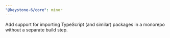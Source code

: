 ```yaml
---
"@keystone-6/core": minor
---
```


Add support for importing TypeScript (and similar) packages in a monorepo without a separate build step.
